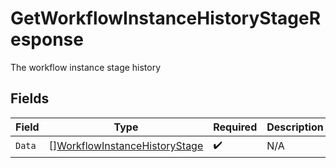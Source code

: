# GetWorkflowInstanceHistoryStageResponse

The workflow instance stage history


## Fields

| Field                                                                                 | Type                                                                                  | Required                                                                              | Description                                                                           |
| ------------------------------------------------------------------------------------- | ------------------------------------------------------------------------------------- | ------------------------------------------------------------------------------------- | ------------------------------------------------------------------------------------- |
| `Data`                                                                                | [][WorkflowInstanceHistoryStage](../../models/shared/workflowinstancehistorystage.md) | :heavy_check_mark:                                                                    | N/A                                                                                   |